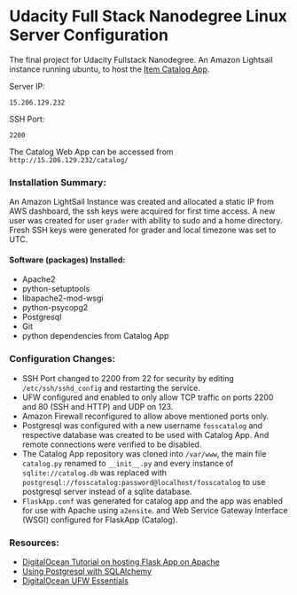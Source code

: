 # Udacity Full Stack Nanodegree Linux Server Configuration

The final project for Udacity Fullstack Nanodegree. An Amazon Lightsail instance running ubuntu, to host the [Item Catalog App](https://github.com/vRezn0v/foss-catalog).

Server IP:
```
15.206.129.232
```
SSH Port:
```
2200
```
The Catalog Web App can be accessed from ```http://15.206.129.232/catalog/```

### Installation Summary:
An Amazon LightSail Instance was created and allocated a static IP from AWS dashboard, the ssh keys were acquired for first time access. A new user was created for user ```grader``` with ability to sudo and a home directory. Fresh SSH keys were generated for grader and local timezone was set to UTC.
#### Software (packages) Installed:
- Apache2
- python-setuptools
- libapache2-mod-wsgi
- python-psycopg2
- Postgresql
- Git
- python dependencies from Catalog App
### Configuration Changes:
- SSH Port changed to 2200 from 22 for security by editing ```/etc/ssh/sshd_config``` and restarting the service.
- UFW configured and enabled to only allow TCP traffic on ports 2200 and 80 (SSH and HTTP) and UDP on 123.
- Amazon Firewall reconfigured to allow above mentioned ports only.
- Postgresql was configured with a new username ```fosscatalog``` and respective database was created to be used with Catalog App. And remote connections were verified to be disabled.
- The Catalog App repository was cloned into ```/var/www```, the main file ```catalog.py``` renamed to ```__init__.py``` and every instance of ```sqlite://catalog.db``` was replaced with ```postgresql://fosscatalog:password@localhost/fosscatalog``` to use postgresql server instead of a sqlite database.
- ```FlaskApp.conf``` was generated for catalog app and the app was enabled for use with Apache using ```a2ensite```. and Web Service Gateway Interface (WSGI) configured  for FlaskApp (Catalog).

### Resources:
- [DigitalOcean Tutorial on hosting Flask App on Apache](https://www.digitalocean.com/community/tutorials/how-to-deploy-a-flask-application-on-an-ubuntu-vps)
- [Using Postgresql with SQLAlchemy](https://www.compose.com/articles/using-postgresql-through-sqlalchemy/)
- [DigitalOcean UFW Essentials](https://www.digitalocean.com/community/tutorials/ufw-essentials-common-firewall-rules-and-commands)

